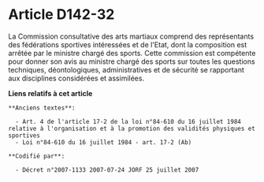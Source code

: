 # Article D142-32

La Commission consultative des arts martiaux comprend des représentants des fédérations sportives intéressées et de l'Etat,
dont la composition est arrêtée par le ministre chargé des sports. Cette commission est compétente pour donner son avis au
ministre chargé des sports sur toutes les questions techniques, déontologiques, administratives et de sécurité se rapportant
aux disciplines considérées et assimilées.

**Liens relatifs à cet article**

	**Anciens textes**:

	  - Art. 4 de l'article 17-2 de la loi n°84-610 du 16 juillet 1984 relative à l'organisation et à la promotion des validités physiques et sportives
	  - Loi n°84-610 du 16 juillet 1984 - art. 17-2 (Ab)

	**Codifié par**:

	  - Décret n°2007-1133 2007-07-24 JORF 25 juillet 2007
